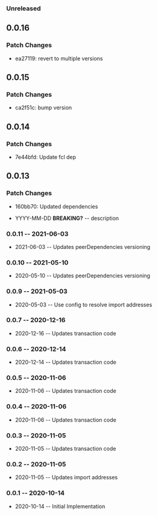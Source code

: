 ### Unreleased

## 0.0.16

### Patch Changes

- ea27119: revert to multiple versions

## 0.0.15

### Patch Changes

- ca2f51c: bump version

## 0.0.14

### Patch Changes

- 7e44bfd: Update fcl dep

## 0.0.13

### Patch Changes

- 160bb70: Updated dependencies

- YYYY-MM-DD **BREAKING?** -- description

### 0.0.11 -- 2021-06-03

- 2021-06-03 -- Updates peerDependencies versioning

### 0.0.10 -- 2021-05-10

- 2020-05-10 -- Updates peerDependencies versioning

### 0.0.9 -- 2021-05-03

- 2020-05-03 -- Use config to resolve import addresses

### 0.0.7 -- 2020-12-16

- 2020-12-16 -- Updates transaction code

### 0.0.6 -- 2020-12-14

- 2020-12-14 -- Updates transaction code

### 0.0.5 -- 2020-11-06

- 2020-11-06 -- Updates transaction code

### 0.0.4 -- 2020-11-06

- 2020-11-06 -- Updates transaction code

### 0.0.3 -- 2020-11-05

- 2020-11-05 -- Updates transaction code

### 0.0.2 -- 2020-11-05

- 2020-11-05 -- Updates import addresses

### 0.0.1 -- 2020-10-14

- 2020-10-14 -- Initial Implementation
